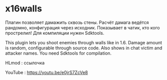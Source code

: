 # x16walls

Плагин позволяет дамажить сквозь стены. Расчёт дамага ведётся рандомно, конфигурация через исходник. Показывает в чатик, кто кого прострелил! Для компиляции нужен Sdktools.

This plugin lets you shoot enemies through walls like in 1.6. Damage amount is random, configurable through source code. Also shows in chat victim and attacker names. You need Sdktools for compilation.

HLmod : ссылочка

YouTube : https://youtu.be/e0jrS7ZcVe8
